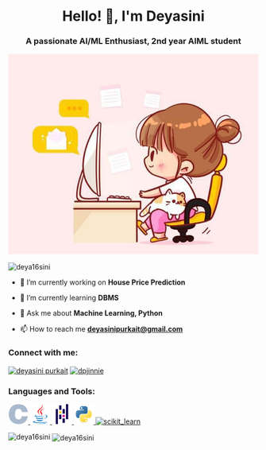 <h1 align="center">Hello! 👋, I'm Deyasini</h1>
<h3 align="center">A passionate AI/ML Enthusiast, 2nd year AIML student</h3>

![image alt](https://github.com/Deya16sini/Deya16sini/blob/1cf42bba624124bd6f606b5f38607115513f3a89/download.jpeg)

<p align="left"> <img src="https://komarev.com/ghpvc/?username=deya16sini&label=Profile%20views&color=0e75b6&style=flat" alt="deya16sini" /> </p>

- 🔭 I’m currently working on **House Price Prediction**

- 🌱 I’m currently learning **DBMS**

- 💬 Ask me about **Machine Learning, Python**

- 📫 How to reach me **deyasinipurkait@gmail.com**

<h3 align="left">Connect with me:</h3>
<p align="left">
<a href="https://linkedin.com/in/deyasini purkait" target="blank"><img align="center" src="https://raw.githubusercontent.com/rahuldkjain/github-profile-readme-generator/master/src/images/icons/Social/linked-in-alt.svg" alt="deyasini purkait" height="30" width="40" /></a>
<a href="https://instagram.com/dpjinnie" target="blank"><img align="center" src="https://raw.githubusercontent.com/rahuldkjain/github-profile-readme-generator/master/src/images/icons/Social/instagram.svg" alt="dpjinnie" height="30" width="40" /></a>
</p>

<h3 align="left">Languages and Tools:</h3>
<p align="left"> <a href="https://www.cprogramming.com/" target="_blank" rel="noreferrer"> <img src="https://raw.githubusercontent.com/devicons/devicon/master/icons/c/c-original.svg" alt="c" width="40" height="40"/> </a> <a href="https://www.java.com" target="_blank" rel="noreferrer"> <img src="https://raw.githubusercontent.com/devicons/devicon/master/icons/java/java-original.svg" alt="java" width="40" height="40"/> </a> <a href="https://pandas.pydata.org/" target="_blank" rel="noreferrer"> <img src="https://raw.githubusercontent.com/devicons/devicon/2ae2a900d2f041da66e950e4d48052658d850630/icons/pandas/pandas-original.svg" alt="pandas" width="40" height="40"/> </a> <a href="https://www.python.org" target="_blank" rel="noreferrer"> <img src="https://raw.githubusercontent.com/devicons/devicon/master/icons/python/python-original.svg" alt="python" width="40" height="40"/> </a> <a href="https://scikit-learn.org/" target="_blank" rel="noreferrer"> <img src="https://upload.wikimedia.org/wikipedia/commons/0/05/Scikit_learn_logo_small.svg" alt="scikit_learn" width="40" height="40"/> </a> </p>

<p><img align="left" src="https://github-readme-stats.vercel.app/api/top-langs?username=deya16sini&show_icons=true&locale=en&layout=compact" alt="deya16sini" /></p>

<p>&nbsp;<img align="center" src="https://github-readme-stats.vercel.app/api?username=deya16sini&show_icons=true&locale=en" alt="deya16sini" /></p>
